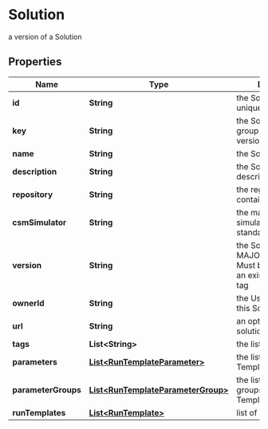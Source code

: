 

# Solution

a version of a Solution

## Properties

Name | Type | Description | Notes
------------ | ------------- | ------------- | -------------
**id** | **String** | the Solution version unique identifier |  [optional] [readonly]
**key** | **String** | the Solution key which group Solution versions | 
**name** | **String** | the Solution name | 
**description** | **String** | the Solution description |  [optional]
**repository** | **String** | the registry repository containing the image | 
**csmSimulator** | **String** | the main Cosmo Tech simulator name used in standard Run Template |  [optional]
**version** | **String** | the Solution version MAJOR.MINOR.PATCH. Must be aligned with an existing repository tag | 
**ownerId** | **String** | the User id which own this Solution |  [optional] [readonly]
**url** | **String** | an optional URL link to solution page |  [optional]
**tags** | **List&lt;String&gt;** | the list of tags |  [optional]
**parameters** | [**List&lt;RunTemplateParameter&gt;**](RunTemplateParameter.md) | the list of Run Template Parameters |  [optional]
**parameterGroups** | [**List&lt;RunTemplateParameterGroup&gt;**](RunTemplateParameterGroup.md) | the list of parameters groups for the Run Templates |  [optional]
**runTemplates** | [**List&lt;RunTemplate&gt;**](RunTemplate.md) | list of Run Template | 



